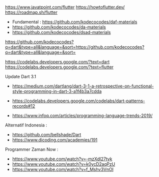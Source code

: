 https://www.javatpoint.com/flutter
https://howtoflutter.dev/
https://roadmap.sh/flutter


- Fundamental : https://github.com/kodecocodes/daf-materials
- https://github.com/kodecocodes/da-materials
- https://github.com/kodecocodes/dsad-materials


https://github.com/kodecocodes?q=dart&type=all&language=&sort=https://github.com/kodecocodes?q=dart&type=all&language=&sort=



https://codelabs.developers.google.com/?text=dart
https://codelabs.developers.google.com/?text=flutter


Update Dart 3.1
- https://medium.com/dartlang/dart-3-1-a-retrospective-on-functional-style-programming-in-dart-3-a1f4b3a7cdda
- https://codelabs.developers.google.com/codelabs/dart-patterns-records#12

- https://www.infoq.com/articles/programming-language-trends-2019/



Alternatif Indonesia :
- https://github.com/bellshade/Dart
- https://www.dicoding.com/academies/191

Programmer Zaman Now :
- https://www.youtube.com/watch?v=-mzXdI27tyk
- https://www.youtube.com/watch?v=k0ycD2aqPzU
- https://www.youtube.com/watch?v=f_Mshv3VnOI